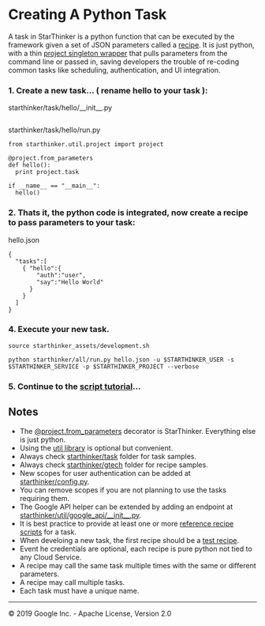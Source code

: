 # Creating A Python Task

A task in StarThinker is a python function that can be executed by the framework given a set of JSON parameters called a [recipe](recipe.md).
It is just python, with a thin [project singleton wrapper](../starthinker/util/project/__init__.py)  that pulls parameters from the command line or passed in, saving developers
the trouble of re-coding common tasks like scheduling, authentication, and UI integration.

### 1. Create a new task... ( rename hello to your task ):
starthinker/task/hello/\_\_init\_\_.py
```
```
starthinker/task/hello/run.py
```
from starthinker.util.project import project

@project.from_parameters
def hello():
  print project.task

if __name__ == "__main__":
  hello()
```

### 2. Thats it, the python code is integrated, now create a recipe to pass parameters to  your task:
hello.json
```
{
  "tasks":[
    { "hello":{
        "auth":"user",
        "say":"Hello World"
      }
    }
  ]
}
```
### 4. Execute your new task.
```
source starthinker_assets/development.sh
```
```
python starthinker/all/run.py hello.json -u $STARTHINKER_USER -s $STARTHINKER_SERVICE -p $STARTHINKER_PROJECT --verbose
```

### 5. Continue to the [script  tutorial](recipe.md)...

## Notes

- The [@project.from_parameters](../starthinker/util/project/__init__.py)  decorator is StarThinker.  Everything else is just python.
- Using the [util library](../starthinker/util/) is optional but convenient. 
- Always check [starthinker/task](../starthinker/task/) folder for task samples.
- Always check [starthinker/gtech](../starthinker/gtech/) folder for recipe samples.
- New scopes for user authentication can be added at [starthinker/config.py](../starthinker/config.py).
- You can remove scopes if you are not planning to use the tasks requiring them.
- The Google API helper can be extended by adding an endpoint at [starthinker/util/google_api/\_\_init\_\_.py](../starthinker/util/google_api/__init__.py).
- It is best practice to provide at least one or more [reference recipe scripts](recipe.md) for a task.
- When develoing a new task, the first recipe should be a [test recipe](testing.md).
- Event he credentials are optional, each recipe is pure python not tied to any Cloud Service.
- A recipe may call the same task multiple times with the same or different parameters.
- A recipe may call multiple tasks.
- Each task must have a unique name.

---
&copy; 2019 Google Inc. - Apache License, Version 2.0
